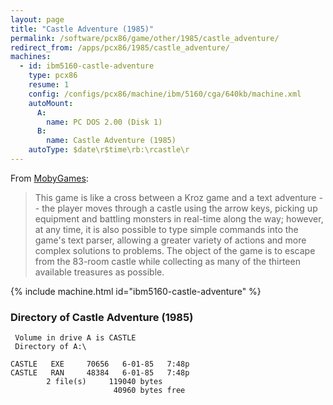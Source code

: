```yaml
---
layout: page
title: "Castle Adventure (1985)"
permalink: /software/pcx86/game/other/1985/castle_adventure/
redirect_from: /apps/pcx86/1985/castle_adventure/
machines:
  - id: ibm5160-castle-adventure
    type: pcx86
    resume: 1
    config: /configs/pcx86/machine/ibm/5160/cga/640kb/machine.xml
    autoMount:
      A:
        name: PC DOS 2.00 (Disk 1)
      B:
        name: Castle Adventure (1985)
    autoType: $date\r$time\rb:\rcastle\r
---
```


From [MobyGames](http://www.mobygames.com/game/dos/castle-adventure):

> This game is like a cross between a Kroz game and a text adventure -- the player moves through a castle using the arrow keys, picking up equipment and battling monsters in real-time along the way; however, at any time, it is also possible to type simple commands into the game's text parser, allowing a greater variety of actions and more complex solutions to problems. The object of the game is to escape from the 83-room castle while collecting as many of the thirteen available treasures as possible.

{% include machine.html id="ibm5160-castle-adventure" %}

### Directory of Castle Adventure (1985)

     Volume in drive A is CASTLE
     Directory of A:\

    CASTLE   EXE     70656   6-01-85   7:48p
    CASTLE   RAN     48384   6-01-85   7:48p
            2 file(s)     119040 bytes
                           40960 bytes free
